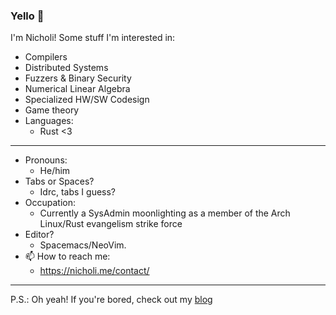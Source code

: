 ### Yello 👋
I'm Nicholi!
Some stuff I'm interested in:
  - Compilers
  - Distributed Systems
  - Fuzzers & Binary Security
  - Numerical Linear Algebra
  - Specialized HW/SW Codesign
  - Game theory
  - Languages:
    + Rust <3
    
    
----------------------
- Pronouns: 
  + He/him
- Tabs or Spaces? 
  + Idrc, tabs I guess?
- Occupation:
  + Currently a SysAdmin moonlighting as a member of the Arch Linux/Rust evangelism strike force
- Editor? 
  + Spacemacs/NeoVim.
- 📫 How to reach me: 
  + https://nicholi.me/contact/

-----------------------

P.S.: Oh yeah! If you're bored, check out my [blog](https://www.nicholi.me)

<!--
**nicholicaron/nicholicaron** is a ✨ _special_ ✨ repository because its `README.md` (this file) appears on your GitHub profile.

Here are some ideas to get you started:

- 🔭 I’m currently working on ...
- 🌱 I’m currently learning ...
- 👯 I’m looking to collaborate on ...
- 🤔 I’m looking for help with ...
- 💬 Ask me about ...
- 📫 How to reach me: ...
- 😄 Pronouns: ...
- ⚡ Fun fact: ...
-->
